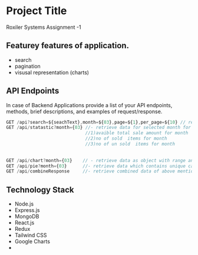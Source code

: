 # Project Title
Roxiler Systems Assignment -1 



## Featurey features of application.
- search
- pagination
- visusal representation (charts)

## API Endpoints
In case of Backend Applications provide a list of your API endpoints, methods, brief descriptions, and examples of request/response.
```javascript
GET /api?search=${seachText},month=${03},page=${1},per_page=${10} // retrieve data according query params (search="",month=02,page=1,per_page=10)
GET /api/statastic?month={03} //- retrieve data for selected month for 
                              //1)avaible total sale amount for month 
                              //2)no of sold  items for month 
                              //3)no of un sold  items for month 
                              
                               
GET /api/chart?month={03}    // - retrieve data as object with range and  no of items in that range
GET /api/pie?month={03}      //- retrieve data which contains unique categories of that month no of items of that category
GET /api/combineResponse     //- retrieve combined data of above mentioned 3 endpoints

```

## Technology Stack

- Node.js
- Express.js
- MongoDB
- React.js
- Redux
- Tailwind CSS
- Google Charts
- 
